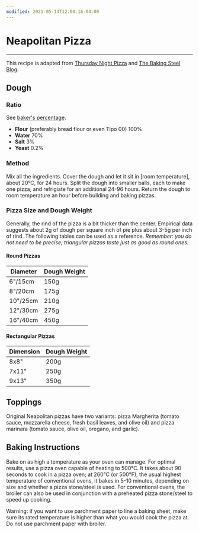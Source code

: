 ```yaml
---
modified: 2021-05-14T12:00:16-04:00
---
```


# Neapolitan Pizza

---
This recipe is adapted from [Thursday Night Pizza](https://www.thursdaynightpizza.com/neapolitan-pizza-dough/) and [The Baking Steel Blog](https://bakingsteel.com/blogs/news/72-hour-pizza-dough).

## Dough

### Ratio
See [baker's percentage](bakers-percentage).
* **Flour** (preferably bread flour or even Tipo 00) 100%
* **Water** 70%
* **Salt** 3%
* **Yeast** 0.2%

### Method
Mix all the ingredients. Cover the dough and let it sit in [room temperature], about 20&deg;C, for 24 hours. Split the dough into smaller balls, each to make one pizza, and refrigiate for an additional 24-96 hours. Return the dough to room temperature an hour before building and baking pizzas.

### Pizza Size and Dough Weight

Generally, the rind of the pizza is a bit thicker than the center. Empirical data suggests about 2g of dough per square inch of pie plus about 3-5g per inch of rind. The following tables can be used as a reference. *Remember: you do not need to be precise; triangular pizzas taste just as good as round ones.*

#### Round Pizzas

| Diameter | Dough Weight |
|----------|--------------|
| 6"/15cm  | 150g         |
| 8"/20cm  | 175g         |
| 10"/25cm | 210g         |
| 12"/30cm | 275g         |
| 16"/40cm | 450g         |

#### Rectangular Pizzas

| Dimension | Dough Weight |
|-----------|--------------|
| 8x8"      | 200g         |
| 7x11"     | 250g         |
| 9x13"     | 350g         |

## Toppings

Original Neapolitan pizzas have two variants: pizza Margherita (tomato sauce, mozzarella cheese, fresh basil leaves, and olive oil) and pizza marinara (tomato sauce, olive oil, oregano, and garlic).

## Baking Instructions

Bake on as high a temperature as your oven can manage. For optimal results, use a pizza oven capable of heating to 500&deg;C. It takes about 90 seconds to cook in a pizza oven; at 260&deg;C (or 500&deg;F), the usual highest temperature of conventional ovens, it bakes in 5-10 minutes, depending on size and whether a pizza stone/steel is used. For conventional ovens, the broiler can also be used in conjunction with a preheated pizza stone/steel to speed up cooking.

Warning: if you want to use parchment paper to line a baking sheet, make sure its rated temperature is higher than what you would cook the pizza at. Do not use parchment paper with broiler.
